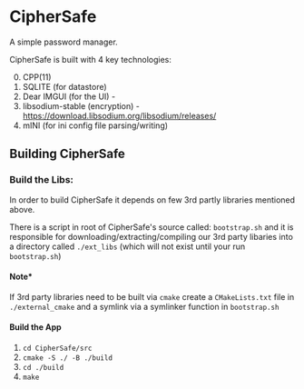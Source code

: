 # CipherSafe

A simple password manager.

CipherSafe is built with 4 key technologies:

0. CPP(11)
1. SQLITE (for datastore)
2. Dear IMGUI (for the UI) - 
3. libsodium-stable (encryption) - https://download.libsodium.org/libsodium/releases/
4. mINI (for ini config file parsing/writing)

## Building CipherSafe

### Build the Libs:
In order to build CipherSafe it depends on few 3rd partly libraries mentioned above.

There is a script in root of CipherSafe's source called: `bootstrap.sh` and it is responsible for downloading/extracting/compiling our 3rd party libaries into a directory called `./ext_libs` (which will not exist until your run `bootstrap.sh`)

#### Note*
If 3rd party libraries need to be built via `cmake` create a `CMakeLists.txt` file in `./external_cmake` and a symlink via a symlinker function in `bootstrap.sh`


#### Build the App
1. `cd CipherSafe/src`
2. `cmake -S ./ -B ./build`
3. `cd ./build`
4. `make`
